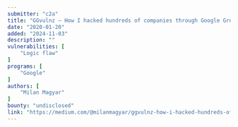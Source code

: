 ```yaml
---
submitter: "c2a"
title: "GGvulnz — How I hacked hundreds of companies through Google Groups"
date: "2020-01-20"
added: "2024-11-03"
description: ""
vulnerabilities: [
    "Logic flaw"
]
programs: [
    "Google"
]
authors: [
    "Milan Magyar"
]
bounty: "undisclosed"
link: "https://medium.com/@milanmagyar/ggvulnz-how-i-hacked-hundreds-of-companies-through-google-groups-b69c658c8924"
---
```




